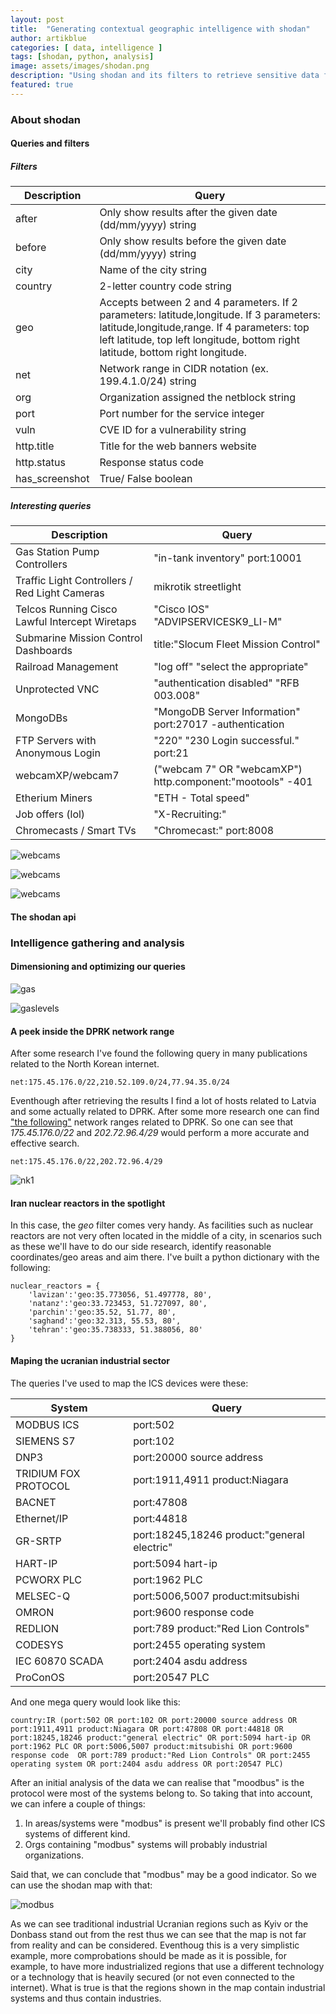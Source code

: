 ```yaml
---
layout: post
title:  "Generating contextual geographic intelligence with shodan"
author: artikblue
categories: [ data, intelligence ]
tags: [shodan, python, analysis]
image: assets/images/shodan.png
description: "Using shodan and its filters to retrieve sensitive data from specific regions to generate intelligence."
featured: true
---
```


### About shodan

#### Queries and filters

##### Filters

| Description    | Query                                                                                                                                                                                                                      |
|----------------|----------------------------------------------------------------------------------------------------------------------------------------------------------------------------------------------------------------------------|
| after          | Only show results after the given date (dd/mm/yyyy) string                                                                                                                                                                 |
| before         | Only show results before the given date (dd/mm/yyyy) string                                                                                                                                                                |
| city           | Name of the city string                                                                                                                                                                                                    |
| country        | 2-letter country code string                                                                                                                                                                                               |
| geo            | Accepts between 2 and 4 parameters. If 2 parameters: latitude,longitude. If 3 parameters: latitude,longitude,range. If 4 parameters: top left latitude, top left longitude, bottom right latitude, bottom right longitude. |
| net            | Network range in CIDR notation (ex. 199.4.1.0/24) string                                                                                                                                                                   |
| org            | Organization assigned the netblock string                                                                                                                                                                                  |
| port           | Port number for the service integer                                                                                                                                                                                        |
| vuln           | CVE ID for a vulnerability string                                                                                                                                                                                          |
| http.title     | Title for the web banners website                                                                                                                                                                                          |
| http.status    | Response status code                                                                                                                                                                                                       |
| has_screenshot | True/ False boolean                                                                                                                                                                                                        |

##### Interesting queries

| Description                                    | Query                                                     |
|------------------------------------------------|-----------------------------------------------------------|
| Gas Station Pump Controllers                   | "in-tank inventory" port:10001                            |
| Traffic Light Controllers / Red Light Cameras  | mikrotik streetlight                                      |
| Telcos Running Cisco Lawful Intercept Wiretaps | "Cisco IOS" "ADVIPSERVICESK9_LI-M"                        |
| Submarine Mission Control Dashboards           | title:"Slocum Fleet Mission Control"                      |
| Railroad Management                            | "log off" "select the appropriate"                        |
| Unprotected VNC                                | "authentication disabled" "RFB 003.008"                   |
| MongoDBs                                       | "MongoDB Server Information" port:27017 -authentication   |
| FTP Servers with Anonymous Login               | "220" "230 Login successful." port:21                     |
| webcamXP/webcam7                               | ("webcam 7" OR "webcamXP") http.component:"mootools" -401 |
| Etherium Miners                                | "ETH - Total speed"                                       |
| Job offers (lol)                               | "X-Recruiting:"                                           |
| Chromecasts / Smart TVs                        | "Chromecast:" port:8008                                   |


![webcams](https://artikblue.github.io/assets/images/shodan/webcams.JPG)

![webcams](https://artikblue.github.io/assets/images/shodan/webcamscountries.JPG)

![webcams](https://artikblue.github.io/assets/images/shodan/webcamexaple.JPG)

#### The shodan api

### Intelligence gathering and analysis

#### Dimensioning and optimizing our queries


![gas](https://artikblue.github.io/assets/images/shodan/gas_spots.JPG)

![gaslevels](https://artikblue.github.io/assets/images/shodan/gaslevels.JPG)

#### A peek inside the DPRK network range



After some research I've found the following query in many publications related to the North Korean internet.
~~~
net:175.45.176.0/22,210.52.109.0/24,77.94.35.0/24
~~~
Eventhough after retrieving the results I find a lot of hosts related to Latvia and some actually related to DPRK. After some more research one can find ["the following"](https://lite.ip2location.com/korea-(democratic-peoples-republic-of)-ip-address-ranges) network ranges related to DPRK. So one can see that *175.45.176.0/22* and *202.72.96.4/29* would perform a more accurate and effective search.

~~~
net:175.45.176.0/22,202.72.96.4/29
~~~

![nk1](https://artikblue.github.io/assets/images/shodan/nk1.JPG)

#### Iran nuclear reactors in the spotlight

In this case, the *geo* filter comes very handy. As facilities such as nuclear reactors are not very often located in the middle of a city, in scenarios such as these we'll have to do our side research, identify reasonable coordinates/geo areas and aim there. I've built a python dictionary with the following:
~~~
nuclear_reactors = {
    'lavizan':'geo:35.773056, 51.497778, 80',
    'natanz':'geo:33.723453, 51.727097, 80',
    'parchin':'geo:35.52, 51.77, 80',
    'saghand':'geo:32.313, 55.53, 80',
    'tehran':'geo:35.738333, 51.388056, 80'
}
~~~


#### Maping the ucranian industrial sector

The queries I've used to map the ICS devices were these:

| System               | Query                                       |
|----------------------|---------------------------------------------|
| MODBUS ICS           | port:502                                    |
| SIEMENS S7           | port:102                                    |
| DNP3                 | port:20000 source address                   |
| TRIDIUM FOX PROTOCOL | port:1911,4911 product:Niagara              |
| BACNET               | port:47808                                  |
| Ethernet/IP          | port:44818                                  |
| GR-SRTP              | port:18245,18246 product:"general electric" |
| HART-IP              | port:5094 hart-ip                           |
| PCWORX PLC           | port:1962 PLC                               |
| MELSEC-Q             | port:5006,5007 product:mitsubishi           |
| OMRON                | port:9600 response code                     |
| REDLION              | port:789 product:"Red Lion Controls"        |
| CODESYS              | port:2455 operating system                  |
| IEC 60870 SCADA      | port:2404 asdu address                      |
| ProConOS             | port:20547 PLC                              |

And one mega query would look like this:

~~~
country:IR (port:502 OR port:102 OR port:20000 source address OR port:1911,4911 product:Niagara OR port:47808 OR port:44818 OR port:18245,18246 product:"general electric" OR port:5094 hart-ip OR  port:1962 PLC OR port:5006,5007 product:mitsubishi OR port:9600 response code  OR port:789 product:"Red Lion Controls" OR port:2455 operating system OR port:2404 asdu address OR port:20547 PLC) 
~~~

After an initial analysis of the data we can realise that "moodbus" is the protocol were most of the systems belong to. So taking that into account, we can infere a couple of things:

1. In areas/systems were "modbus" is present we'll probably find other ICS systems of different kind.
2. Orgs containing "modbus" systems will probably industrial organizations.

Said that, we can conclude that "modbus" may be a good indicator. So we can use the shodan map with that:

![modbus](https://artikblue.github.io/assets/images/shodan/ua_ics.JPG)

As we can see traditional industrial Ucranian regions such as Kyiv or the Donbass stand out from the rest thus we can see that the map is not far from reality and can be considered. Eventhoug this is a very simplistic example, more comprobations should be made as it is possible, for example, to have more industrialized regions that use a different technology or a technology that is heavily secured (or not even connected to the internet). What is true is that the regions shown in the map contain industrial systems and thus contain industries.